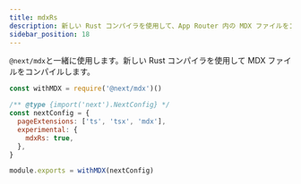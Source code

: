 ```yaml
---
title: mdxRs
description: 新しい Rust コンパイラを使用して、App Router 内の MDX ファイルをコンパイルします。
sidebar_position: 18
---
```


`@next/mdx`と一緒に使用します。新しい Rust コンパイラを使用して MDX ファイルをコンパイルします。

```js title="next.config.js"
const withMDX = require('@next/mdx')()

/** @type {import('next').NextConfig} */
const nextConfig = {
  pageExtensions: ['ts', 'tsx', 'mdx'],
  experimental: {
    mdxRs: true,
  },
}

module.exports = withMDX(nextConfig)
```

